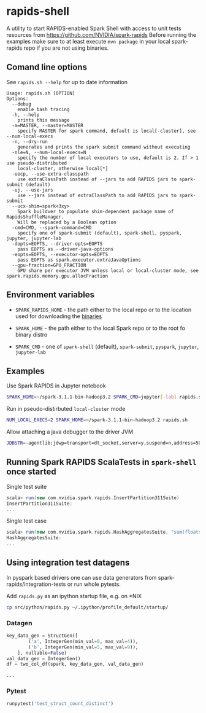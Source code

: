 # rapids-shell

A utility to start RAPIDS-enabled Spark Shell with access to unit tests resources from https://github.com/NVIDIA/spark-rapids
Before running the examples make sure to at least execute `mvn package` in your local spark-rapids repo if you are not using binaries.

## Comand line options
See `rapids.sh --help` for up to date information
```
Usage: rapids.sh [OPTION]
Options:
  --debug
    enable bash tracing
  -h, --help
    prints this message
  -m=MASTER, --master=MASTER
    specify MASTER for spark command, default is local[-cluster], see --num-local-execs
  -n, --dry-run
    generates and prints the spark submit command without executing
  -nle=N, --num-local-execs=N
    specify the number of local executors to use, default is 2. If > 1 use pseudo-distributed
    local-cluster, otherwise local[*]
  -uecp, --use-extra-classpath
    use extraClassPath instead of --jars to add RAPIDS jars to spark-submit (default)
  -uj, --use-jars
    use --jars instead of extraClassPath to add RAPIDS jars to spark-submit
  --ucx-shim=spark<3xy>
    Spark buildver to populate shim-dependent package name of RapidsShuffleManager.
    Will be replaced by a Boolean option
  -cmd=CMD, --spark-command=CMD
    specify one of spark-submit (default), spark-shell, pyspark, jupyter, jupyter-lab
  -dopts=EOPTS, --driver-opts=EOPTS
    pass EOPTS as --driver-java-options
  -eopts=EOPTS, --executor-opts=EOPTS
    pass EOPTS as spark.executor.extraJavaOptions
  --gpu-fraction=GPU_FRACTION
    GPU share per executor JVM unless local or local-cluster mode, see spark.rapids.memory.gpu.allocFraction
```

## Environment variables

- `SPARK_RAPIDS_HOME` - the path either to the local repo or to the location used for downloading the [binaries](https://nvidia.github.io/spark-rapids/docs/download.html)

- `SPARK_HOME` - the path either to the local Spark repo or to the root fo binary distro

- `SPARK_CMD` - one of `spark-shell` (default), `spark-submit`, `pyspark`, `jupyter`, `jupyter-lab`

## Examples

Use Spark RAPIDS in Jupyter notebook
```bash
SPARK_HOME=~/spark-3.1.1-bin-hadoop3.2 SPARK_CMD=jupyter[-lab] rapids.sh
```

Run in pseudo-distirbuted `local-cluster` mode
```bash
NUM_LOCAL_EXECS=2 SPARK_HOME=~/spark-3.1.1-bin-hadoop3.2 rapids.sh
```

Allow attaching a java debugger to the driver JVM
```bash
JDBSTR=-agentlib:jdwp=transport=dt_socket,server=y,suspend=n,address=5005 SPARK_HOME=~/spark-3.1.1-bin-hadoop3.2 rapids.sh
```

## Running Spark RAPIDS ScalaTests in `spark-shell` once started

Single test suite
```scala
scala> run(new com.nvidia.spark.rapids.InsertPartition311Suite)
InsertPartition311Suite:
...
```

Single test case
```scala
scala> run(new com.nvidia.spark.rapids.HashAggregatesSuite, "sum(floats) group by more_floats 2 partitions")
HashAggregatesSuite:
...
```

## Using integration test datagens

In pyspark based drivers one can use data generators from spark-rapids/integration-tests or run whole pytests.

Add `rapids.py` as an ipython startup file, e.g. on *NIX

```bash
cp src/python/rapids.py ~/.ipython/profile_default/startup/
```

### Datagen

```python
key_data_gen = StructGen([
        ('a', IntegerGen(min_val=0, max_val=4)),
        ('b', IntegerGen(min_val=5, max_val=9)),
    ], nullable=False)
val_data_gen = IntegerGen()
df = two_col_df(spark, key_data_gen, val_data_gen)

...
```

### Pytest

```python
runpytest('test_struct_count_distinct')
```
